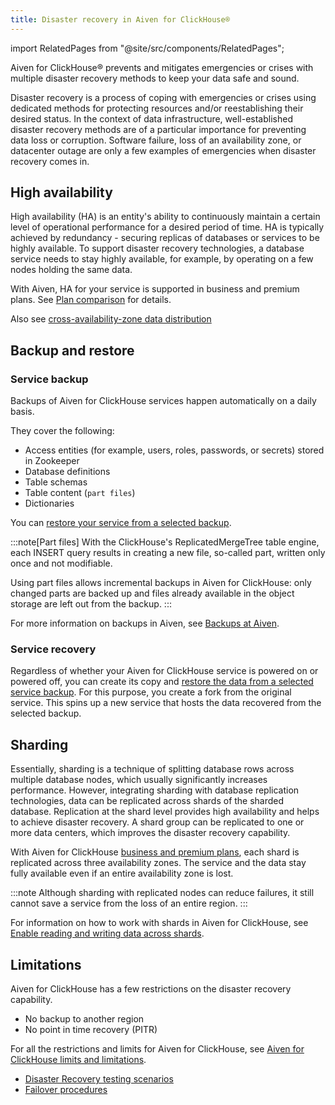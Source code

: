 ```yaml
---
title: Disaster recovery in Aiven for ClickHouse®
---
```


import RelatedPages from "@site/src/components/RelatedPages";

Aiven for ClickHouse® prevents and mitigates emergencies or crises with multiple disaster recovery methods to keep your data safe and sound.

Disaster recovery is a process of coping with emergencies or crises using dedicated methods
for protecting resources and/or reestablishing their desired status. In the context of data
infrastructure, well-established disaster recovery methods are of a particular importance
for preventing data loss or corruption. Software failure, loss of an availability zone,
or datacenter outage are only a few examples of emergencies when disaster recovery comes in.

## High availability

High availability (HA) is an entity's ability to continuously maintain
a certain level of operational performance for a desired period of time.
HA is typically achieved by redundancy - securing replicas of databases
or services to be highly available. To support disaster recovery
technologies, a database service needs to stay highly available, for
example, by operating on a few nodes holding the same data.

With Aiven, HA for your service is supported in business and premium
plans. See [Plan
comparison](https://aiven.io/pricing?tab=plan-comparison&product=clickhouse)
for details.

Also see [cross-availability-zone data distribution](/docs/platform/concepts/availability-zones#cross-zone-data-distro)

## Backup and restore

### Service backup

Backups of Aiven for ClickHouse services happen automatically on a daily
basis.

They cover the following:

-   Access entities (for example, users, roles, passwords, or secrets)
    stored in Zookeeper
-   Database definitions
-   Table schemas
-   Table content (`part files`)
-   Dictionaries

You can
[restore your service from a selected backup](/docs/products/clickhouse/howto/restore-backup).

:::note[Part files]
With the ClickHouse's ReplicatedMergeTree table engine, each INSERT
query results in creating a new file, so-called part, written only once
and not modifiable.

Using part files allows incremental backups in Aiven for ClickHouse:
only changed parts are backed up and files already available in the
object storage are left out from the backup.
:::

For more information on backups in Aiven, see
[Backups at Aiven](/docs/platform/concepts/service_backups).

### Service recovery

Regardless of whether your Aiven for ClickHouse service is powered on or powered off, you
can create its copy and
[restore the data from a selected service backup](/docs/products/clickhouse/howto/restore-backup).
For this purpose, you create a fork from the original service. This spins up a new service
that hosts the data recovered from the selected backup.

## Sharding

Essentially, sharding is a technique of splitting database rows across
multiple database nodes, which usually significantly increases
performance. However, integrating sharding with database replication
technologies, data can be replicated across shards of the sharded
database. Replication at the shard level provides high availability and
helps to achieve disaster recovery. A shard group can be replicated to
one or more data centers, which improves the disaster recovery
capability.

With Aiven for ClickHouse [business and premium
plans](https://aiven.io/pricing?tab=plan-comparison&product=clickhouse),
each shard is replicated across three availability zones. The service
and the data stay fully available even if an entire availability zone is
lost.

:::note
Although sharding with replicated nodes can reduce failures, it still
cannot save a service from the loss of an entire region.
:::

For information on how to work with shards in Aiven for ClickHouse, see
[Enable reading and writing data across shards](/docs/products/clickhouse/howto/use-shards-with-distributed-table).

## Limitations

Aiven for ClickHouse has a few restrictions on the disaster recovery
capability.

-   No backup to another region
-   No point in time recovery (PITR)

For all the restrictions and limits for Aiven for ClickHouse, see
[Aiven for ClickHouse limits and limitations](/docs/products/clickhouse/reference/limitations).

<RelatedPages/>

-   [Disaster Recovery testing scenarios](/docs/platform/concepts/disaster-recovery-test-scenarios)
-   [Failover procedures](/docs/products/postgresql/concepts/upgrade-failover)
